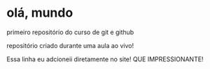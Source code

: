 # olá, mundo
 primeiro repositório do curso de git e github


repositório criado durante uma aula ao vivo!

Essa linha eu adcioneii diretamente no site! QUE IMPRESSIONANTE!
